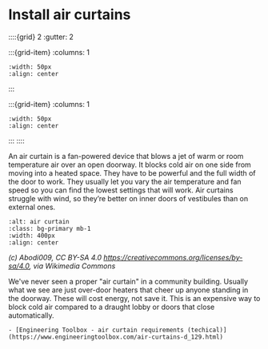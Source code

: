 # Install air curtains

<!-- - 1 star, ££££ -->


::::{grid} 2
:gutter: 2

:::{grid-item}
:columns: 1
```{image} ../images/cost-4.jpg
:width: 50px
:align: center
```
:::

:::{grid-item}
:columns: 1 
```{image} ../images/1-star.jpg
:width: 50px
:align: center
```
:::
::::

An air curtain is a fan-powered device that blows a jet of warm or room  temperature air over an open doorway.  It blocks cold air on one side from moving into a heated space. They have to be powerful and the full width of the door to work. They usually let you vary the air temperature and fan speed so you can find the lowest settings that will work.  Air curtains struggle with wind, so they’re better on inner doors of vestibules than on external ones.  

```{image} https://upload.wikimedia.org/wikipedia/commons/thumb/8/83/Air_curtain_2010.jpg/1200px-Air_curtain_2010.jpg
:alt: air curtain
:class: bg-primary mb-1
:width: 400px
:align: center
```
*(c) Abodi009, CC BY-SA 4.0 <https://creativecommons.org/licenses/by-sa/4.0>, via Wikimedia Commons*

 

We've never seen a proper "air curtain" in a community building.  Usually what we see are just over-door heaters that cheer up anyone standing in the doorway.  These will cost energy, not save it.   This is an expensive way to block cold air compared to a draught lobby or doors that close automatically.

<!-- :TODO: move to "actions we've excluded" -->

```{admonition} More information
- [Engineering Toolbox - air curtain requirements (techical)](https://www.engineeringtoolbox.com/air-curtains-d_129.html)
```